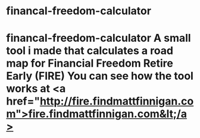# financal-freedom-calculator
# financal-freedom-calculator A small tool i made that calculates a road map for Financial Freedom Retire Early (FIRE)   You can see how the tool works at &lt;a href="http://fire.findmattfinnigan.com">fire.findmattfinnigan.com&lt;/a>
